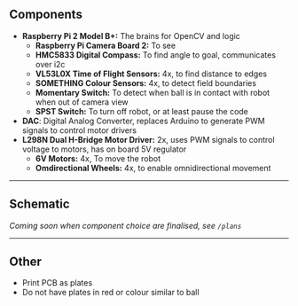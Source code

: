 ## Components
- **Raspberry Pi 2 Model B+:** The brains for OpenCV and logic
  - **Raspberry Pi Camera Board 2:** To see
  - **HMC5833 Digital Compass:** To find angle to goal, communicates over i2c
  - **VL53L0X Time of Flight Sensors:** 4x, to find distance to edges
  - **SOMETHING Colour Sensors:** 4x, to detect field boundaries
  - **Momentary Switch:** To detect when ball is in contact with robot when out of camera view
  - **SPST Switch:** To turn off robot, or at least pause the code
- **DAC**: Digital Analog Converter, replaces Arduino to generate PWM signals to control motor drivers
- **L298N Dual H-Bridge Motor Driver:** 2x, uses PWM signals to control voltage to motors, has on board 5V regulator
  - **6V Motors:** 4x, To move the robot
  - **Omdirectional Wheels:** 4x, to enable omnidirectional movement

----
## Schematic
_Coming soon when component choice are finalised, see `/plans`_

----
## Other
- Print PCB as plates
- Do not have plates in red or colour similar to ball

